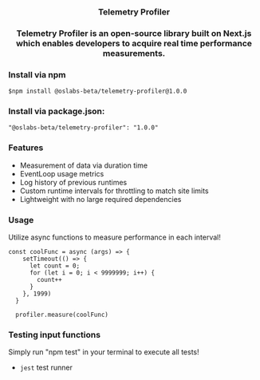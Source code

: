 <h3 align='center' >Telemetry Profiler</h3>

<h3 align='center'> Telemetry Profiler is an open-source library built on Next.js which enables developers to acquire real time performance measurements. </h3>


### Install via npm

 `$npm install @oslabs-beta/telemetry-profiler@1.0.0`

### Install via package.json:

 `"@oslabs-beta/telemetry-profiler": "1.0.0"`

### Features
- Measurement of data via duration time
- EventLoop usage metrics
- Log history of previous runtimes
- Custom runtime intervals for throttling to match site limits
- Lightweight with no large required dependencies


### Usage
Utilize async functions to measure performance in each interval! 

  ```
  const coolFunc = async (args) => {
      setTimeout(() => {
        let count = 0;
        for (let i = 0; i < 9999999; i++) {
          count++
        }
      }, 1999)
    }
    
    profiler.measure(coolFunc)
  ```
    
### Testing input functions

Simply run "npm test" in your terminal to execute all tests!

 - `jest` test runner








